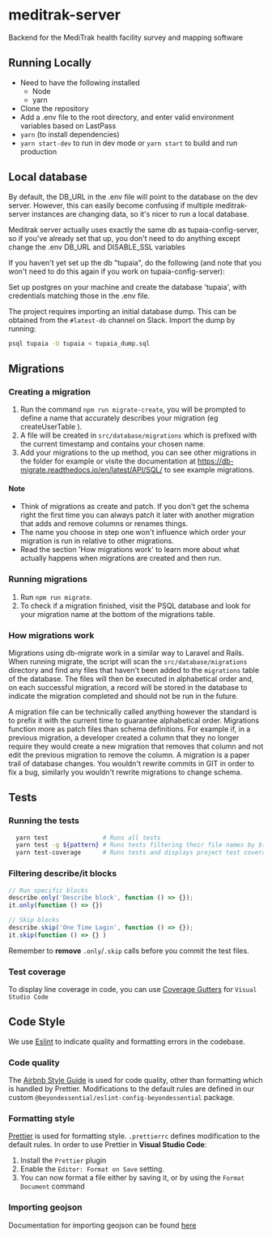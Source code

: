 # meditrak-server

Backend for the MediTrak health facility survey and mapping software

## Running Locally

- Need to have the following installed
  - Node
  - yarn
- Clone the repository
- Add a .env file to the root directory, and enter valid environment variables based on LastPass
- `yarn` (to install dependencies)
- `yarn start-dev` to run in dev mode or `yarn start` to build and run production

## Local database

By default, the DB_URL in the .env file will point to the database on the dev server. However, this
can easily become confusing if multiple meditrak-server instances are changing data, so it's nicer
to run a local database.

Meditrak server actually uses exactly the same db as tupaia-config-server, so if you've already set
that up, you don't need to do anything except change the .env DB_URL and DISABLE_SSL variables

If you haven't yet set up the db "tupaia", do the following (and note that you won't need to do this
again if you work on tupaia-config-server):

Set up postgres on your machine and create the database 'tupaia', with credentials matching those in
the .env file.

The project requires importing an initial database dump. This can be obtained from the `#latest-db` channel
on Slack. Import the dump by running:

```bash
psql tupaia -U tupaia < tupaia_dump.sql
```

## Migrations

### Creating a migration

1. Run the command `npm run migrate-create`, you will be prompted to define a name that accurately describes your migration (eg createUserTable ).
2. A file will be created in `src/database/migrations` which is prefixed with the current timestamp and contains your chosen name.
3. Add your migrations to the up method, you can see other migrations in the folder for example or visite the documentation at https://db-migrate.readthedocs.io/en/latest/API/SQL/ to see example migrations.

#### Note

- Think of migrations as create and patch. If you don't get the schema right the first time you can always patch it later with another migration that adds and remove columns or renames things.
- The name you choose in step one won't influence which order your migration is run in relative to other migrations.
- Read the section 'How migrations work' to learn more about what actually happens when migrations are created and then run.

### Running migrations

1. Run `npm run migrate`.
2. To check if a migration finished, visit the PSQL database and look for your migration name at the bottom of the migrations table.

### How migrations work

Migrations using db-migrate work in a similar way to Laravel and Rails. When running migrate, the script will scan the `src/database/migrations` directory and find any files that haven't been added to the `migrations` table of the database. The files will then be executed in alphabetical order and, on each successful migration, a record will be stored in the database to indicate the migration completed and should not be run in the future.

A migration file can be technically called anything however the standard is to prefix it with the current time to guarantee alphabetical order. Migrations function more as patch files than schema definitions. For example if, in a previous migration, a developer created a column that they no longer require they would create a new migration that removes that column and not edit the previous migration to remove the column. A migration is a paper trail of database changes. You wouldn't rewrite commits in GIT in order to fix a bug, similarly you wouldn't rewrite migrations to change schema.

## Tests

### Running the tests

```bash
  yarn test               # Runs all tests
  yarn test -g ${pattern} # Runs tests filtering their file names by ${pattern}
  yarn test-coverage      # Runs tests and displays project test coverage
```

### Filtering describe/it blocks

```js
// Run specific blocks
describe.only('Describe block', function () => {});
it.only(function () => {})

// Skip blocks
describe.skip('One Time Login', function () => {});
it.skip(function () => {} )
```

Remember to **remove** `.only`/`.skip` calls before you commit the test files.

### Test coverage

To display line coverage in code, you can use [Coverage Gutters](https://marketplace.visualstudio.com/items?itemName=ryanluker.vscode-coverage-gutters) for `Visual Studio Code`

## Code Style

We use [Eslint](https://eslint.org/) to indicate quality and formatting errors in the codebase.

### Code quality

The [Airbnb Style Guide](https://github.com/airbnb/javascript) is used for code quality, other than formatting which is handled by Prettier. Modifications to the default rules are defined in our custom `@beyondessential/eslint-config-beyondessential` package.

### Formatting style

[Prettier](https://prettier.io/) is used for formatting style. `.prettierrc` defines modification to the default rules.
In order to use Prettier in **Visual Studio Code**:

1. Install the `Prettier` plugin
2. Enable the `Editor: Format on Save` setting.
3. You can now format a file either by saving it, or by using the `Format Document` command

### Importing geojson

Documentation for importing geojson can be found [here](src/documentation/importingNewGeojson.md)
